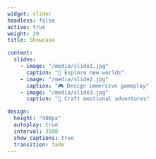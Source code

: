 ```yaml
---
widget: slider
headless: false
active: true
weight: 20
title: Showcase

content:
  slides:
    - image: "/media/slide1.jpg"
      caption: "🌌 Explore new worlds"
    - image: "/media/slide2.jpg"
      caption: "🎮 Design immersive gameplay"
    - image: "/media/slide3.jpg"
      caption: "🧭 Craft emotional adventures"

design:
  height: "480px"
  autoplay: true
  interval: 3500
  show_captions: true
  transition: fade
---
```

